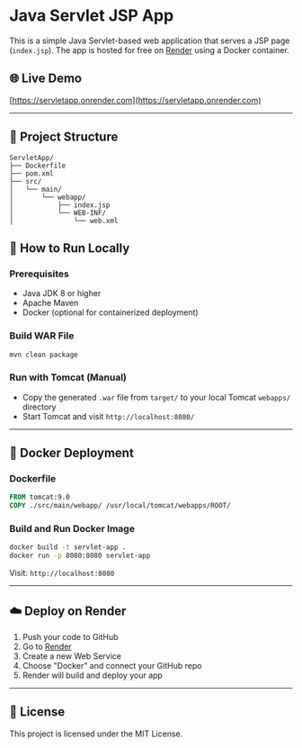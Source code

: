 # Java Servlet JSP App

This is a simple Java Servlet-based web application that serves a JSP page (`index.jsp`). The app is hosted for free on [Render](https://render.com) using a Docker container.

## 🌐 Live Demo
[https://servletapp.onrender.com](https://servletapp.onrender.com)

---

## 📁 Project Structure
```
ServletApp/
├── Dockerfile
├── pom.xml
├── src/
│   └── main/
│       └── webapp/
│           ├── index.jsp
│           └── WEB-INF/
│               └── web.xml
```

## 🚀 How to Run Locally

### Prerequisites
- Java JDK 8 or higher
- Apache Maven
- Docker (optional for containerized deployment)

### Build WAR File
```bash
mvn clean package
```

### Run with Tomcat (Manual)
- Copy the generated `.war` file from `target/` to your local Tomcat `webapps/` directory
- Start Tomcat and visit `http://localhost:8080/`

---

## 🐳 Docker Deployment

### Dockerfile
```Dockerfile
FROM tomcat:9.0
COPY ./src/main/webapp/ /usr/local/tomcat/webapps/ROOT/
```

### Build and Run Docker Image
```bash
docker build -t servlet-app .
docker run -p 8080:8080 servlet-app
```

Visit: `http://localhost:8080`

---

## ☁️ Deploy on Render
1. Push your code to GitHub
2. Go to [Render](https://render.com)
3. Create a new Web Service
4. Choose "Docker" and connect your GitHub repo
5. Render will build and deploy your app

---

## 📄 License
This project is licensed under the MIT License.
